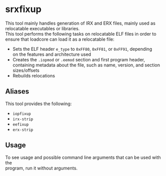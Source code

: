 # srxfixup

This tool mainly handles generation of IRX and ERX files, mainly used as \
relocatable executables or libraries.  
This tool performs the following tasks on relocatable ELF files in order to \
ensure that loadcore can load it as a relocatable file:

* Sets the ELF header `e_type` to `0xFF80`, `0xFF81`, or `0xFF91`, depending \
on the features and architecture used
* Creates the `.iopmod` or `.eemod` section and first program header, \
containing metadata about the file, such as name, version, and section sizes/offsets
* Rebuilds relocations

## Aliases

This tool provides the following:

* `iopfixup`
* `irx-strip`
* `eefixup`
* `erx-strip`

## Usage

To see usage and possible command line arguments that can be used with the \
program, run it without arguments.
